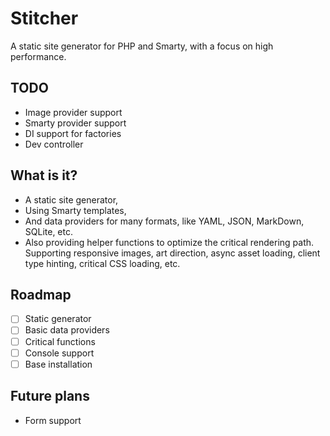 # Stitcher

A static site generator for PHP and Smarty, with a focus on high performance.

## TODO

- Image provider support
- Smarty provider support
- DI support for factories
- Dev controller

## What is it?

- A static site generator,
- Using Smarty templates,
- And data providers for many formats, like YAML, JSON, MarkDown, SQLite, etc.
- Also providing helper functions to optimize the critical rendering path. Supporting responsive images, art direction, async asset loading, client type hinting, critical CSS loading, etc.

## Roadmap

- [ ] Static generator
- [ ] Basic data providers
- [ ] Critical functions
- [ ] Console support
- [ ] Base installation

## Future plans

- Form support
